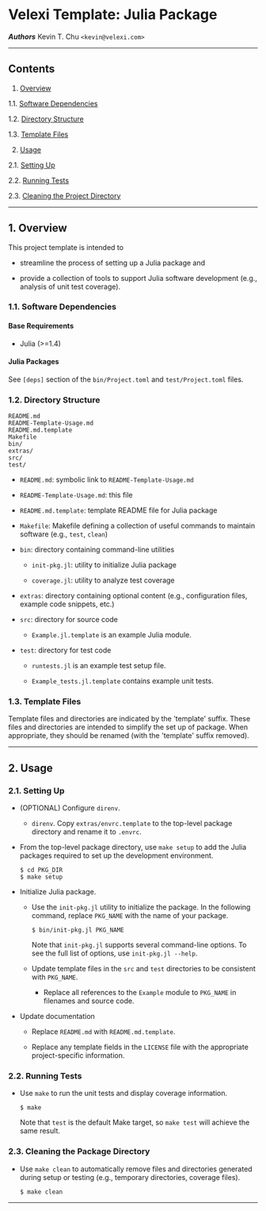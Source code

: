Velexi Template: Julia Package
==============================

___Authors___
Kevin T. Chu `<kevin@velexi.com>`

------------------------------------------------------------------------------

Contents
--------

1. [Overview][#1]

  1.1. [Software Dependencies][#1.1]

  1.2. [Directory Structure][#1.2]

  1.3. [Template Files][#1.3]

2. [Usage][#2]

  2.1. [Setting Up][#2.1]

  2.2. [Running Tests][#2.2]

  2.3. [Cleaning the Project Directory][#1.3]

------------------------------------------------------------------------------

## 1. Overview

This project template is intended to

* streamline the process of setting up a Julia package and

* provide a collection of tools to support Julia software development (e.g.,
  analysis of unit test coverage).

### 1.1. Software Dependencies

#### Base Requirements

* Julia (>=1.4)

#### Julia Packages ####

See `[deps]` section of the `bin/Project.toml` and `test/Project.toml` files.

### 1.2. Directory Structure

    README.md
    README-Template-Usage.md
    README.md.template
    Makefile
    bin/
    extras/
    src/
    test/

* `README.md`: symbolic link to `README-Template-Usage.md`

* `README-Template-Usage.md`: this file

* `README.md.template`: template README file for Julia package

* `Makefile`: Makefile defining a collection of useful commands to maintain
  software (e.g., `test`, `clean`)

* `bin`: directory containing command-line utilities

  * `init-pkg.jl`: utility to initialize Julia package

  * `coverage.jl`: utility to analyze test coverage

* `extras`: directory containing optional content (e.g., configuration files,
  example code snippets, etc.)

* `src`: directory for source code

  * `Example.jl.template` is an example Julia module.

* `test`: directory for test code

  * `runtests.jl` is an example test setup file.

  * `Example_tests.jl.template` contains example unit tests.

### 1.3. Template Files

Template files and directories are indicated by the 'template' suffix. These
files and directories are intended to simplify the set up of package. When
appropriate, they should be renamed (with the 'template' suffix removed).

------------------------------------------------------------------------------

## 2. Usage

### 2.1. Setting Up

* (OPTIONAL) Configure `direnv`.

  * `direnv`. Copy `extras/envrc.template` to the top-level package directory
    and rename it to `.envrc`.

* From the top-level package directory, use `make setup` to add the Julia
  packages required to set up the development environment.

  ```shell
  $ cd PKG_DIR
  $ make setup
  ```

* Initialize Julia package.

  * Use the `init-pkg.jl` utility to initialize the package. In the following
    command, replace `PKG_NAME` with the name of your package.

    ```shell
    $ bin/init-pkg.jl PKG_NAME
    ```

    Note that `init-pkg.jl` supports several command-line options. To see the
    full list of options, use `init-pkg.jl --help`.

  * Update template files in the `src` and `test` directories to be consistent
    with `PKG_NAME`.

    * Replace all references to the `Example` module to `PKG_NAME` in
      filenames and source code.

* Update documentation

  * Replace `README.md` with `README.md.template`.

  * Replace any template fields in the `LICENSE` file with the appropriate
    project-specific information.

### 2.2. Running Tests

* Use `make` to run the unit tests and display coverage information.

  ```shell
  $ make
  ```

  Note that `test` is the default Make target, so `make test` will achieve the
  same result.

### 2.3. Cleaning the Package Directory

* Use `make clean` to automatically remove files and directories generated
  during setup or testing (e.g., temporary directories, coverage files).

  ```shell
  $ make clean
  ```

------------------------------------------------------------------------------

[-----------------------------INTERNAL LINKS-----------------------------]: #

[#1]: #1-overview
[#1.1]: #11-software-dependencies
[#1.2]: #12-directory-structure
[#1.3]: #13-template-files

[#2]: #2-usage
[#2.1]: #21-setting-up
[#2.2]: #22-running-tests
[#2.3]: #23-cleaning-the-package-directory

[#3]: #3-references
